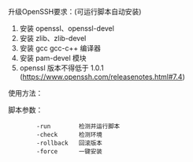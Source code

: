 升级OpenSSH要求：(可运行脚本自动安装)
  1. 安装 openssl、openssl-devel
  2. 安装 zlib、zlib-devel
  3. 安装 gcc gcc-c++ 编译器
  4. 安装 pam-devel 模块
  6. openssl 版本不得低于 1.0.1  (https://www.openssh.com/releasenotes.html#7.4)


使用方法：
  
  脚本参数：
  
            -run        检测并运行脚本
            -check      检测环境
            -rollback   回滚版本
            -force      一键安装
  


